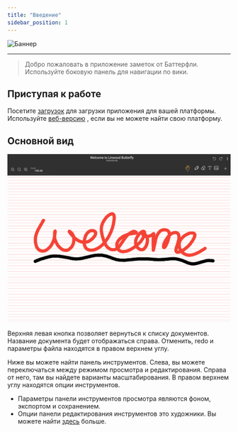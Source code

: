 ```yaml
---
title: "Введение"
sidebar_position: 1
---
```


![Баннер](/img/banner.png)

---

> Добро пожаловать в приложение заметок от Баттерфли. Используйте боковую панель для навигации по вики.

## Приступая к работе

Посетите [загрузок](/downloads) для загрузки приложения для вашей платформы. Используйте [веб-версию](https://butterfly.linwood.dev) , если вы не можете найти свою платформу.

## Основной вид

![Основной вид](main.png)

Верхняя левая кнопка позволяет вернуться к списку документов. Название документа будет отображаться справа. Отменить, redo и параметры файла находятся в правом верхнем углу.

Ниже вы можете найти панель инструментов. Слева, вы можете переключаться между режимом просмотра и редактирования. Справа от него, там вы найдете варианты масштабирования. В правом верхнем углу находятся опции инструментов.

- Параметры панели инструментов просмотра являются фоном, экспортом и сохранением.
- Опции панели редактирования инструментов это художники. Вы можете найти [здесь](background/intro) больше.
